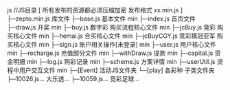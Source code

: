 js  			//JS目录  [ 所有发布的资源都必须压缩加密 发布格式 xx.min.js ]
├─zepto.min.js      库文件
├─base.js      		基本文件 min
├─index.js  		首页文件
├─draw.js      		开奖 min
├─buy.js       		数字彩 购买流程核心文件 min
├─jcBuy.js     		竞彩 购买核心文件 min
├─hemai.js   		合买核心文件 min
├─jcBuyCGY.js     	竞彩猜冠亚军 购买核心文件 min
├─sign.js      		账户相关操作[未登录] min
├─user.js      		用户核心文件 min
├─recharge.js 		充值部分文件 min
├─withDraw.js 		提款 min
├─capital.js 		资金明细 min
├─log.js 			购彩记录 min
├─scheme.js 		方案详情 min
├─userUtil.js  		流程中用户交互文件 min
├─[Event]     		活动JS文件夹
└─[play]         	各彩种 子类文件夹
 	├─10026.js...   大乐透...
 	├─10059.js...   竞彩足球...
	